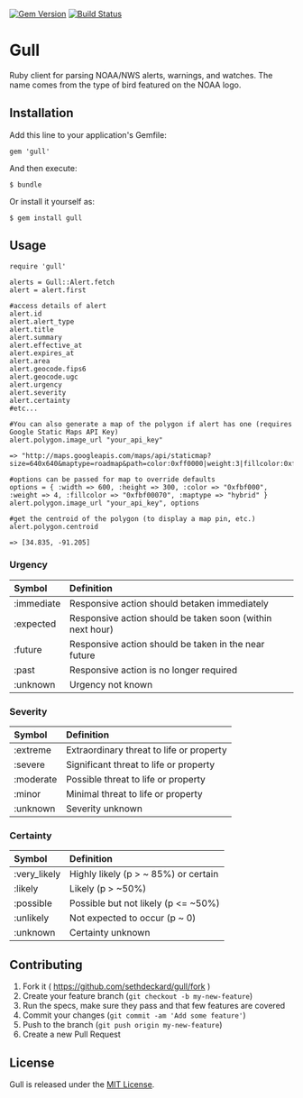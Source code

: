 [![Gem Version](https://badge.fury.io/rb/gull.svg)](http://badge.fury.io/rb/gull)
[![Build Status](https://travis-ci.org/sethdeckard/gull.svg?branch=master)](https://travis-ci.org/sethdeckard/gull)
# Gull

Ruby client for parsing NOAA/NWS alerts, warnings, and watches. The name comes from the type of bird featured on the NOAA logo.

## Installation

Add this line to your application's Gemfile:

    gem 'gull'

And then execute:

    $ bundle

Or install it yourself as:

    $ gem install gull

## Usage

	require 'gull'

	alerts = Gull::Alert.fetch
	alert = alert.first

	#access details of alert
	alert.id
    alert.alert_type
    alert.title
    alert.summary
    alert.effective_at
    alert.expires_at
    alert.area
	alert.geocode.fips6
	alert.geocode.ugc
	alert.urgency
	alert.severity
	alert.certainty
	#etc...
	
	#You can also generate a map of the polygon if alert has one (requires Google Static Maps API Key)
	alert.polygon.image_url "your_api_key"
	
	=> "http://maps.googleapis.com/maps/api/staticmap?size=640x640&maptype=roadmap&path=color:0xff0000|weight:3|fillcolor:0xff000060|38.73,-94.22|38.75,-94.16|38.57,-93.94|38.4,-93.84|38.4,-93.91|38.73,-94.22&key=your_api_key"
	
	#options can be passed for map to override defaults
	options = { :width => 600, :height => 300, :color => "0xfbf000", :weight => 4, :fillcolor => "0xfbf00070", :maptype => "hybrid" } 
	alert.polygon.image_url "your_api_key", options 
	
	#get the centroid of the polygon (to display a map pin, etc.)
	alert.polygon.centroid
	
	=> [34.835, -91.205]


### Urgency

| Symbol        | Definition          
| :------------- |:-------------
| :immediate  | Responsive action should betaken immediately
| :expected  | Responsive action should be taken soon (within next hour)
| :future  | Responsive action should be taken in the near future
| :past  | Responsive action is no longer required
| :unknown  | Urgency not known

### Severity

| Symbol        | Definition          
| :------------- |:-------------
| :extreme  | Extraordinary threat to life or property
| :severe  | Significant threat to life or property
| :moderate  | Possible threat to life or property
| :minor  | Minimal threat to life or property
| :unknown  | Severity unknown

### Certainty

| Symbol        | Definition          
| :------------- |:-------------
| :very_likely  | Highly likely (p > ~ 85%) or certain
| :likely  | Likely (p > ~50%)
| :possible  | Possible but not likely (p <= ~50%)
| :unlikely  | Not expected to occur (p ~ 0)
| :unknown  | Certainty unknown


## Contributing

1. Fork it ( https://github.com/sethdeckard/gull/fork )
2. Create your feature branch (`git checkout -b my-new-feature`)
3. Run the specs, make sure they pass and that few features are covered
4. Commit your changes (`git commit -am 'Add some feature'`)
5. Push to the branch (`git push origin my-new-feature`)
6. Create a new Pull Request

## License

Gull is released under the [MIT License](http://www.opensource.org/licenses/MIT).
